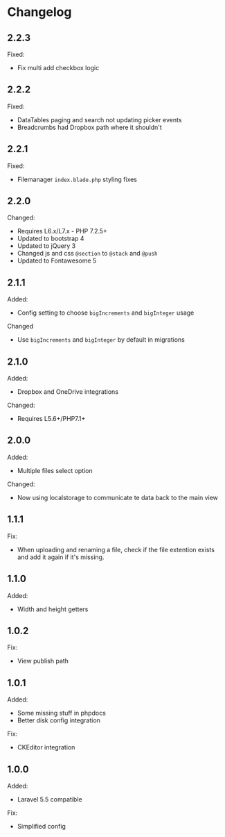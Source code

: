 # Changelog
## 2.2.3  
Fixed:  
* Fix multi add checkbox logic

## 2.2.2  
Fixed:
* DataTables paging and search not updating picker events
* Breadcrumbs had Dropbox path where it shouldn't

## 2.2.1  
Fixed:  
* Filemanager `index.blade.php` styling fixes

## 2.2.0  
Changed:
* Requires L6.x/L7.x - PHP 7.2.5+
* Updated to bootstrap 4
* Updated to jQuery 3
* Changed js and css `@section` to `@stack` and `@push` 
* Updated to Fontawesome 5

## 2.1.1  
Added:  
* Config setting to choose `bigIncrements` and `bigInteger` usage  

Changed
* Use `bigIncrements` and `bigInteger` by default in migrations

## 2.1.0  
Added: 
* Dropbox and OneDrive integrations

Changed:  
* Requires L5.6+/PHP7.1+

## 2.0.0  
Added: 
* Multiple files select option

Changed:  
* Now using localstorage to communicate te data back to the main view

## 1.1.1
Fix:
* When uploading and renaming a file, check if the file extention exists and add it again if it's missing.

## 1.1.0
Added:
* Width and height getters

## 1.0.2
Fix:
* View publish path

## 1.0.1
Added:
* Some missing stuff in phpdocs
* Better disk config integration

Fix:
* CKEditor integration

## 1.0.0
Added:
* Laravel 5.5 compatible

Fix:
* Simplified config